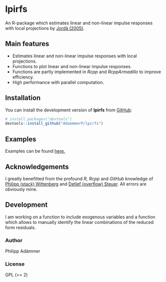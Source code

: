
<!-- README.md is generated from README.Rmd. Please edit that file -->
lpirfs
======

An R-package which estimates linear and non-linear impulse responses with local projections by [Jordà (2005)](https://www.aeaweb.org/articles?id=10.1257/0002828053828518).

Main features
-------------

-   Estimates linear and non-linear impulse responses with local projections.
-   Functions to plot linear and non-linear impulse responses.
-   Functions are partly implemented in *Rcpp* and *RcppArmadillo* to improve efficiency.
-   High performance with parallel computation.

Installation
------------

You can install the development version of **lpirfs** from [GitHub](https://github.com/):

``` r
# install.packages("devtools")
devtools::install_github("AdaemmerP/lpirfs")
```

Examples
--------

Examples can be found [here.](https://adaemmerp.github.io/lpirfs/README_docs.html)

Acknowledgements
----------------

I greatly benefitted from the profound *R*, *Rcpp* and *GitHub* knowledge of [Philipp (stack) Wittenberg](https://github.com/wittenberg) and [Detlef (overflow) Steuer](https://github.com/dsteuer). All errors are obviously mine.

Development
-----------

I am working on a function to include exogenous variables and a function which allows to manually identify the linear combinations of the reduced form residuals.

### Author

Philipp Adämmer

### License

GPL (&gt;= 2)
